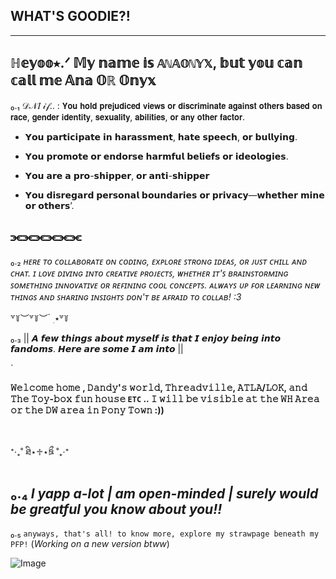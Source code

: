 ## WHAT'S GOODIE?!

- - - - - - - - - - - - - - - - - - - - - - - - - - - - - - - - - - - - - - - - - - - - - - 



  ℍ𝕖𝕪𝕠𝕠⭑.ᐟ 𝕄𝕪 𝕟𝕒𝕞𝕖 𝕚𝕤 `𝔸ℕ𝔸𝕆ℕ𝕐𝕏`, 𝕓𝕦𝕥 𝕪𝕠𝕦 𝕔𝕒𝕟 𝕔𝕒𝕝𝕝 𝕞𝕖 𝔸𝕟𝕒 𝕆ℝ 𝕆𝕟𝕪𝕩
----------

₀.₁ 𝒟𝒩𝐼 𝒾𝒻.. : 𝗬𝗼𝘂 𝗵𝗼𝗹𝗱 𝗽𝗿𝗲𝗷𝘂𝗱𝗶𝗰𝗲𝗱 𝘃𝗶𝗲𝘄𝘀 𝗼𝗿 𝗱𝗶𝘀𝗰𝗿𝗶𝗺𝗶𝗻𝗮𝘁𝗲 𝗮𝗴𝗮𝗶𝗻𝘀𝘁 𝗼𝘁𝗵𝗲𝗿𝘀 𝗯𝗮𝘀𝗲𝗱 𝗼𝗻 𝗿𝗮𝗰𝗲, 𝗴𝗲𝗻𝗱𝗲𝗿 𝗶𝗱𝗲𝗻𝘁𝗶𝘁𝘆, 𝘀𝗲𝘅𝘂𝗮𝗹𝗶𝘁𝘆, 𝗮𝗯𝗶𝗹𝗶𝘁𝗶𝗲𝘀, 𝗼𝗿 𝗮𝗻𝘆 𝗼𝘁𝗵𝗲𝗿 𝗳𝗮𝗰𝘁𝗼𝗿.

- 𝗬𝗼𝘂 𝗽𝗮𝗿𝘁𝗶𝗰𝗶𝗽𝗮𝘁𝗲 𝗶𝗻 𝗵𝗮𝗿𝗮𝘀𝘀𝗺𝗲𝗻𝘁, 𝗵𝗮𝘁𝗲 𝘀𝗽𝗲𝗲𝗰𝗵, 𝗼𝗿 𝗯𝘂𝗹𝗹𝘆𝗶𝗻𝗴.


- 𝗬𝗼𝘂 𝗽𝗿𝗼𝗺𝗼𝘁𝗲 𝗼𝗿 𝗲𝗻𝗱𝗼𝗿𝘀𝗲 𝗵𝗮𝗿𝗺𝗳𝘂𝗹 𝗯𝗲𝗹𝗶𝗲𝗳𝘀 𝗼𝗿 𝗶𝗱𝗲𝗼𝗹𝗼𝗴𝗶𝗲𝘀.


- 𝗬𝗼𝘂 𝗮𝗿𝗲 𝗮 𝗽𝗿𝗼-𝘀𝗵𝗶𝗽𝗽𝗲𝗿, 𝗼𝗿 𝗮𝗻𝘁𝗶-𝘀𝗵𝗶𝗽𝗽𝗲𝗿

- 𝗬𝗼𝘂 𝗱𝗶𝘀𝗿𝗲𝗴𝗮𝗿𝗱 𝗽𝗲𝗿𝘀𝗼𝗻𝗮𝗹 𝗯𝗼𝘂𝗻𝗱𝗮𝗿𝗶𝗲𝘀 𝗼𝗿 𝗽𝗿𝗶𝘃𝗮𝗰𝘆—𝘄𝗵𝗲𝘁𝗵𝗲𝗿 𝗺𝗶𝗻𝗲 𝗼𝗿 𝗼𝘁𝗵𝗲𝗿𝘀’.

⫘⫘⫘⫘⫘⫘
---
₀.₂ *ʜᴇʀᴇ ᴛᴏ ᴄᴏʟʟᴀʙᴏʀᴀᴛᴇ ᴏɴ ᴄᴏᴅɪɴɢ, ᴇxᴘʟᴏʀᴇ ꜱᴛʀᴏɴɢ ɪᴅᴇᴀꜱ, ᴏʀ ᴊᴜꜱᴛ ᴄʜɪʟʟ ᴀɴᴅ ᴄʜᴀᴛ. ɪ ʟᴏᴠᴇ ᴅɪᴠɪɴɢ ɪɴᴛᴏ ᴄʀᴇᴀᴛɪᴠᴇ ᴘʀᴏᴊᴇᴄᴛꜱ, ᴡʜᴇᴛʜᴇʀ ɪᴛ'ꜱ ʙʀᴀɪɴꜱᴛᴏʀᴍɪɴɢ ꜱᴏᴍᴇᴛʜɪɴɢ ɪɴɴᴏᴠᴀᴛɪᴠᴇ ᴏʀ ʀᴇꜰɪɴɪɴɢ ᴄᴏᴏʟ ᴄᴏɴᴄᴇᴘᴛꜱ. ᴀʟᴡᴀʏꜱ ᴜᴘ ꜰᴏʀ ʟᴇᴀʀɴɪɴɢ ɴᴇᴡ ᴛʜɪɴɢꜱ ᴀɴᴅ ꜱʜᴀʀɪɴɢ ɪɴꜱɪɢʜᴛꜱ ᴅᴏɴ'ᴛ ʙᴇ ᴀꜰʀᴀɪᴅ ᴛᴏ ᴄᴏʟʟᴀʙ! :3*

꒷꒦︶꒷꒦︶ ๋ ࣭ ⭑꒷꒦

₀.₃ || 𝘼 𝙛𝙚𝙬 𝙩𝙝𝙞𝙣𝙜𝙨 𝙖𝙗𝙤𝙪𝙩 𝙢𝙮𝙨𝙚𝙡𝙛 𝙞𝙨 𝙩𝙝𝙖𝙩 𝙄 𝙚𝙣𝙟𝙤𝙮 𝙗𝙚𝙞𝙣𝙜 𝙞𝙣𝙩𝙤 𝙛𝙖𝙣𝙙𝙤𝙢𝙨. 𝙃𝙚𝙧𝙚 𝙖𝙧𝙚 𝙨𝙤𝙢𝙚 𝙄 𝙖𝙢 𝙞𝙣𝙩𝙤 ||

`

**𝚆𝚎𝚕𝚌𝚘𝚖𝚎 𝚑𝚘𝚖𝚎 , 𝙳𝚊𝚗𝚍𝚢'𝚜 𝚠𝚘𝚛𝚕𝚍, 𝚃𝚑𝚛𝚎𝚊𝚍𝚟𝚒𝚕𝚕𝚎, 𝙰𝚃𝙻𝙰/𝙻𝙾𝙺, 𝚊𝚗𝚍 𝚃𝚑𝚎 𝚃𝚘𝚢-𝚋𝚘𝚡 𝚏𝚞𝚗 𝚑𝚘𝚞𝚜𝚎 `ETC` .. 𝙸 𝚠𝚒𝚕𝚕 𝚋𝚎 𝚟𝚒𝚜𝚒𝚋𝚕𝚎 𝚊𝚝 𝚝𝚑𝚎 𝚆𝙷 𝙰𝚛𝚎𝚊 𝚘𝚛 𝚝𝚑𝚎 𝙳𝚆 𝚊𝚛𝚎𝚊 𝚒𝚗 𝙿𝚘𝚗𝚢 𝚃𝚘𝚠𝚗 :))**

`
`

⁺‧₊˚ ཐི⋆♱⋆ཋྀ ˚₊‧⁺

₀.₄ *I yapp a-lot | am open-minded | surely would be greatful you know about you!!*
---

₀.₅ `anyways, that's all! to know more, explore my strawpage beneath my PFP!` (*Working on a new version btww*)


![Image](https://github.com/user-attachments/assets/376e0baa-771c-4a0f-a452-36f7dc70cf4f)

